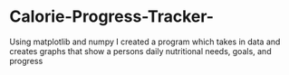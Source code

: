 # Calorie-Progress-Tracker-
Using matplotlib and numpy I created a program which takes in data and creates graphs that show a persons daily nutritional needs, goals, and progress
